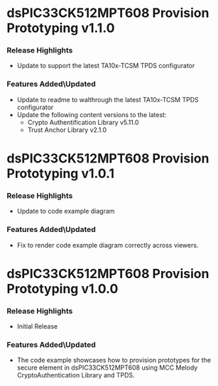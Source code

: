 # dsPIC33CK512MPT608 Provision Prototyping v1.1.0

### Release Highlights
- Update to support the latest TA10x-TCSM TPDS configurator

### Features Added\Updated
- Update to readme to walthrough the latest TA10x-TCSM TPDS configurator
- Update the following content versions to the latest:
    - Crypto Authentification Library v5.11.0
    - Trust Anchor Library v2.1.0

# dsPIC33CK512MPT608 Provision Prototyping v1.0.1

### Release Highlights
- Update to code example diagram

### Features Added\Updated
- Fix to render code example diagram correctly across viewers.

# dsPIC33CK512MPT608 Provision Prototyping v1.0.0
### Release Highlights
- Initial Release

### Features Added\Updated
- The code example showcases how to provision prototypes for the secure element in dsPIC33CK512MPT608 using MCC Melody CryptoAuthentication Library and TPDS.